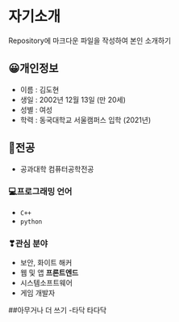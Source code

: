 # 자기소개
Repository에 마크다운 파일을 작성하여 본인 소개하기

## 😀개인정보
 - 이름 : 김도현
 - 생일 : 2002년 12월 13일 (만 20세)
 - 성별 : 여성
 - 학력 : 동국대학교 서울캠퍼스 입학 (2021년)


## 🏫전공
 - 공과대학 컴퓨터공학전공


### 💻프로그래밍 언어
 - `C++`
 - `python`


### ❣관심 분야
 - 보안, 화이트 해커
 - 웹 및 앱 **프론트엔드**
 - 시스템소프트웨어
 - 게임 개발자

##아무거나 더 쓰기
 -타닥 타다닥
